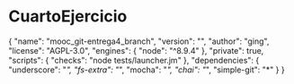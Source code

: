 # CuartoEjercicio
{
  "name": "mooc_git-entrega4_branch",
  "version": "",
  "author": "ging",
  "license": "AGPL-3.0",
  "engines": {
    "node": "^8.9.4"
  },
  "private": true,
  "scripts": {
    "checks": "node tests/launcher.jm"
  },
  "dependencies": {
    "underscore": "*",
    "fs-extra": "*",
    "mocha": "*",
    "chai": "*",
    "simple-git": "*"
  }
}
